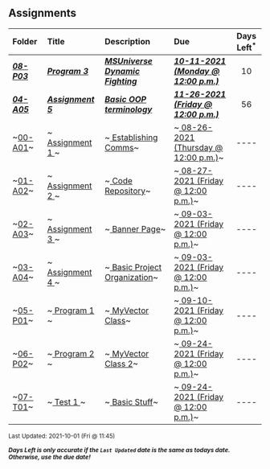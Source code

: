## Assignments

| Folder | Title | Description | Due | Days Left<sup>*</sup> |
|:------|:------|:------|:------|:-----:|
| ***<a href="https://github.com/rugbyprof/2143-Object-Oriented-Programming/tree/master/Assignments/08-P03">08-P03</a>*** | ***<a href="https://github.com/rugbyprof/2143-Object-Oriented-Programming/tree/master/Assignments/08-P03"> Program 3 </a>*** | ***<a href="https://github.com/rugbyprof/2143-Object-Oriented-Programming/tree/master/Assignments/08-P03"> MSUniverse Dynamic Fighting</a>*** | ***<a href="https://github.com/rugbyprof/2143-Object-Oriented-Programming/tree/master/Assignments/08-P03"> 10-11-2021 (Monday @ 12:00 p.m.)</a>*** | 10 |
| ***<a href="https://github.com/rugbyprof/2143-Object-Oriented-Programming/tree/master/Assignments/04-A05">04-A05</a>*** | ***<a href="https://github.com/rugbyprof/2143-Object-Oriented-Programming/tree/master/Assignments/04-A05"> Assignment 5 </a>*** | ***<a href="https://github.com/rugbyprof/2143-Object-Oriented-Programming/tree/master/Assignments/04-A05"> Basic OOP terminology</a>*** | ***<a href="https://github.com/rugbyprof/2143-Object-Oriented-Programming/tree/master/Assignments/04-A05"> 11-26-2021 (Friday @ 12:00 p.m.)</a>*** | 56 |
| ~<a href="https://github.com/rugbyprof/2143-Object-Oriented-Programming/tree/master/Assignments/00-A01">00-A01</a>~ | ~<a href="https://github.com/rugbyprof/2143-Object-Oriented-Programming/tree/master/Assignments/00-A01"> Assignment 1 </a>~ | ~<a href="https://github.com/rugbyprof/2143-Object-Oriented-Programming/tree/master/Assignments/00-A01"> Establishing Comms</a>~ | ~<a href="https://github.com/rugbyprof/2143-Object-Oriented-Programming/tree/master/Assignments/00-A01"> 08-26-2021 (Thursday @ 12:00 p.m.)</a>~ | ---- |
| ~<a href="https://github.com/rugbyprof/2143-Object-Oriented-Programming/tree/master/Assignments/01-A02">01-A02</a>~ | ~<a href="https://github.com/rugbyprof/2143-Object-Oriented-Programming/tree/master/Assignments/01-A02"> Assignment 2 </a>~ | ~<a href="https://github.com/rugbyprof/2143-Object-Oriented-Programming/tree/master/Assignments/01-A02"> Code Repository</a>~ | ~<a href="https://github.com/rugbyprof/2143-Object-Oriented-Programming/tree/master/Assignments/01-A02"> 08-27-2021 (Friday @ 12:00 p.m.)</a>~ | ---- |
| ~<a href="https://github.com/rugbyprof/2143-Object-Oriented-Programming/tree/master/Assignments/02-A03">02-A03</a>~ | ~<a href="https://github.com/rugbyprof/2143-Object-Oriented-Programming/tree/master/Assignments/02-A03"> Assignment 3 </a>~ | ~<a href="https://github.com/rugbyprof/2143-Object-Oriented-Programming/tree/master/Assignments/02-A03"> Banner Page</a>~ | ~<a href="https://github.com/rugbyprof/2143-Object-Oriented-Programming/tree/master/Assignments/02-A03"> 09-03-2021 (Friday @ 12:00 p.m.)</a>~ | ---- |
| ~<a href="https://github.com/rugbyprof/2143-Object-Oriented-Programming/tree/master/Assignments/03-A04">03-A04</a>~ | ~<a href="https://github.com/rugbyprof/2143-Object-Oriented-Programming/tree/master/Assignments/03-A04"> Assignment 4 </a>~ | ~<a href="https://github.com/rugbyprof/2143-Object-Oriented-Programming/tree/master/Assignments/03-A04"> Basic Project Organization</a>~ | ~<a href="https://github.com/rugbyprof/2143-Object-Oriented-Programming/tree/master/Assignments/03-A04"> 09-03-2021 (Friday @ 12:00 p.m.)</a>~ | ---- |
| ~<a href="https://github.com/rugbyprof/2143-Object-Oriented-Programming/tree/master/Assignments/05-P01">05-P01</a>~ | ~<a href="https://github.com/rugbyprof/2143-Object-Oriented-Programming/tree/master/Assignments/05-P01"> Program 1 </a>~ | ~<a href="https://github.com/rugbyprof/2143-Object-Oriented-Programming/tree/master/Assignments/05-P01"> MyVector Class</a>~ | ~<a href="https://github.com/rugbyprof/2143-Object-Oriented-Programming/tree/master/Assignments/05-P01"> 09-10-2021 (Friday @ 12:00 p.m.)</a>~ | ---- |
| ~<a href="https://github.com/rugbyprof/2143-Object-Oriented-Programming/tree/master/Assignments/06-P02">06-P02</a>~ | ~<a href="https://github.com/rugbyprof/2143-Object-Oriented-Programming/tree/master/Assignments/06-P02"> Program 2 </a>~ | ~<a href="https://github.com/rugbyprof/2143-Object-Oriented-Programming/tree/master/Assignments/06-P02"> MyVector Class 2</a>~ | ~<a href="https://github.com/rugbyprof/2143-Object-Oriented-Programming/tree/master/Assignments/06-P02"> 09-24-2021 (Friday @ 12:00 p.m.)</a>~ | ---- |
| ~<a href="https://github.com/rugbyprof/2143-Object-Oriented-Programming/tree/master/Assignments/07-T01">07-T01</a>~ | ~<a href="https://github.com/rugbyprof/2143-Object-Oriented-Programming/tree/master/Assignments/07-T01"> Test 1 </a>~ | ~<a href="https://github.com/rugbyprof/2143-Object-Oriented-Programming/tree/master/Assignments/07-T01"> Basic Stuff</a>~ | ~<a href="https://github.com/rugbyprof/2143-Object-Oriented-Programming/tree/master/Assignments/07-T01"> 09-24-2021 (Friday @ 12:00 p.m.)</a>~ | ---- |

<sup>Last Updated: 2021-10-01 (Fri @ 11:45)</sup> 

<sup>***Days Left is only accurate if the `Last Updated` date is the same as todays date. Otherwise, use the due date!***</sup> 
